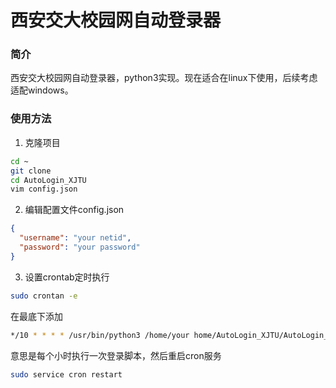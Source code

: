 # 西安交大校园网自动登录器
### 简介
西安交大校园网自动登录器，python3实现。现在适合在linux下使用，后续考虑适配windows。
### 使用方法

1. 克隆项目

``` sh
cd ~
git clone 
cd AutoLogin_XJTU
vim config.json
```

2. 编辑配置文件config.json

```json
{
  "username": "your netid",
  "password": "your password"
}
```

3. 设置crontab定时执行

```sh
sudo crontan -e
```

在最底下添加

```sh
*/10 * * * * /usr/bin/python3 /home/your home/AutoLogin_XJTU/AutoLogin_XJTU
```

意思是每个小时执行一次登录脚本，然后重启cron服务

```sh
sudo service cron restart
```


